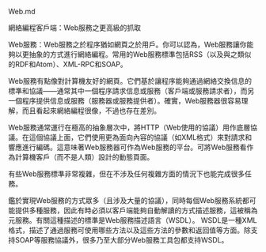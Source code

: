 Web.md

網絡編程客戶端：Web服務之更高級的抓取

Web服務：Web服務之於程序猶如網頁之於用戶。你可以認為，Web服務讓你能夠以更抽象的方式進行網絡編程。常用的Web服務標準包括RSS（以及與之類似的RDF和Atom）、XML-RPC和SOAP。

Web服務有點像對計算機友好的網頁。它們基於讓程序能夠通過網絡交換信息的標準和協議——通常其中一個程序請求信息或服務（客戶端或服務請求者），而另一個程序提供信息或服務（服務器或服務提供者）。確實，Web服務器很容易理解，而且看起來網絡編程很像，不過也存在差別。

Web服務通常運行在極高的抽象層次中，將HTTP（Web使用的協議）用作底層協議。在這個協議上面，它們使用更為面向內容的協議（如XML格式）來對請求和響應進行編碼。這意味著Web服務器可作為Web服務的平台。可將Web服務看作為計算機客戶（而不是人類）設計的動態頁面。

有些Web服務標準非常複雜，但在不涉及任何複雜方面的情況下也能完成很多任務。

鑑於實現Web服務的方式眾多（且涉及大量的協議），同時每個Web服務系統都可能提供多種服務，因此有時必須以客戶端能夠自動解讀的方式描述服務，這被稱為元服務。有關這種描述的標準是Web服務描述語言（WSDL）。 WSDL是一種XML格式，描述了通過服務可使用哪些方法以及這些方法的參數和返回值等方面。除支持SOAP等服務協議外，很多乃至大部分Web服務工具包都支持WSDL。